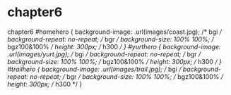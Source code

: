 # chapter6
chapter6
#homehero {
  background-image: .url(images/coast.jpg); /* bgi */
  background-repeat: no-repeat; /* bgr */
  background-size: 100% 100%; /* bgz100&100% */
  height: 300px; /* h300 */
}
#yurthero {
  background-image: .url(images/yurt.jpg); /* bgi */
  background-repeat: no-repeat; /* bgr */
  background-size: 100% 100%; /* bgz100&100% */
  height: 300px; /* h300 */
}
#trailhero {
  background-image: .url(images/trail.jpg); /* bgi */
  background-repeat: no-repeat; /* bgr */
  background-size: 100% 100%; /* bgz100&100% */
  height: 300px; /* h300 */
}
